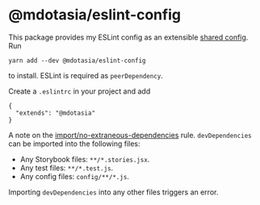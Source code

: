 # @mdotasia/eslint-config

This package provides my ESLint config as an extensible [shared config](https://eslint.org/docs/developer-guide/shareable-configs). Run

    yarn add --dev @mdotasia/eslint-config

to install. ESLint is required as `peerDependency`.

Create a `.eslintrc` in your project and add

    {
      "extends": "@mdotasia"
    }

A note on the [import/no-extraneous-dependencies](https://github.com/benmosher/eslint-plugin-import/blob/master/docs/rules/no-extraneous-dependencies.md) rule. `devDependencies` can be imported into the following files:

- Any Storybook files: `**/*.stories.jsx`.
- Any test files: `**/*.test.js`.
- Any config files: `config/**/*.js`.

Importing `devDependencies` into any other files triggers an error.

